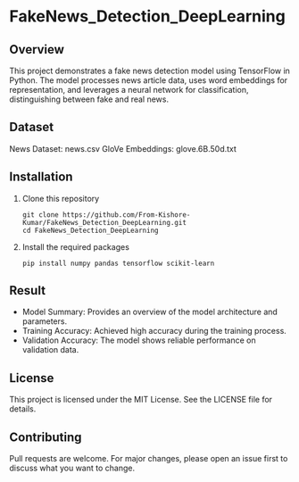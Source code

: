 # FakeNews_Detection_DeepLearning

## Overview
This project demonstrates a fake news detection model using TensorFlow in Python. The model processes news article data, uses word embeddings for representation, and leverages a neural network for classification, distinguishing between fake and real news.

## Dataset
News Dataset: news.csv
GloVe Embeddings: glove.6B.50d.txt

## Installation
1. Clone this repository

   `git clone https://github.com/From-Kishore-Kumar/FakeNews_Detection_DeepLearning.git`<br />
   `cd FakeNews_Detection_DeepLearning`

2. Install the required packages

   `pip install numpy pandas tensorflow scikit-learn`<br />

## Result
* Model Summary: Provides an overview of the model architecture and parameters.
* Training Accuracy: Achieved high accuracy during the training process.
* Validation Accuracy: The model shows reliable performance on validation data.

## License
This project is licensed under the MIT License. See the LICENSE file for details.

## Contributing
Pull requests are welcome. For major changes, please open an issue first to discuss what you want to change.
